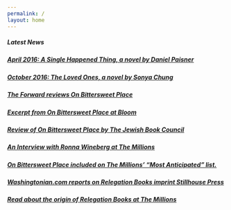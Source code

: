 ```yaml
---
permalink: /
layout: home
---
```

##### Latest News

##### [April 2016: A Single Happened Thing, a novel by Daniel Paisner](http://www.danielpaisner.com/works.htm)

##### [October 2016: The Loved Ones, a novel by Sonya Chung](http://sonyachung.com/bio/)

##### [The Forward reviews On Bittersweet Place](http://forward.com/the-assimilator/206589/growing-up-in-jazz-age-chicago/)

##### [Excerpt from On Bittersweet Place at Bloom](http://bloom-site.com/2014/09/15/an-excerpt-from-ronna-winebergs-on-bittersweet-place/)

##### [Review of On Bittersweet Place by The Jewish Book Council](http://www.jewishbookcouncil.org/book/on-bittersweet-place)

##### [An Interview with Ronna Wineberg at The Millions](http://www.themillions.com/2014/09/everything-changes-an-interview-with-ronna-wineberg.html)

##### [On Bittersweet Place included on The Millions’ “Most Anticipated” list.](http://www.themillions.com/2014/07/most-anticipated-the-great-second-half-2014-book-preview.html)

##### [Washingtonian.com reports on Relegation Books imprint Stillhouse Press](http://www.washingtonian.com/blogs/capitalcomment/books/relegation-books-launches-student-run-imprint-at-gmu.php)

##### [Read about the origin of Relegation Books at The Millions](http://www.themillions.com/2012/04/adventures-in-self-publishing-dallas-hudgens-wake-up-were-here.html)